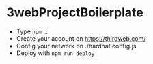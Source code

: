 # 3webProjectBoilerplate

- Type `npm i`
- Create your account on https://thirdweb.com/
- Config your network on ./hardhat.config.js
- Deploy with `npm run deploy`